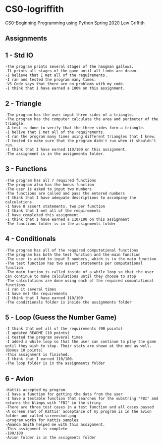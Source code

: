 # CS0-logriffith
CS0-Beginning Programming using Python
Spring 2020
Lew Griffith
## Assignments
## 1 - Std IO
    -The program prints several stages of the hangman gallows.
    -It prints all stages of the game until all limbs are drawn.
    -I believe that I met all of the requirements.
    -I ran and tested the program many times.
    -VS Code says that there are no problems with my code.
    -I think that I have earned a 100% on this assignment.

## 2 - Triangle
    -The program has the user input three sides of a triangle.
    -The program has the computer calculate the area and perimeter of the triangle.
    -A test is done to verify that the three sides form a triangle.
    -I belive that I met all of the requirements.
    -I ran the program many times using different triangles that I knew.
    -I tested to make sure that the program didn't run when it shouldn't run.
    -I think that I have earned 110/100 on this assignment.
    -The assignment is in the assignments folder.

## 3 - Functions
    -The program has all 7 required functions
    -The program also has the bonus function
    -The user is asked to input two numbers
    -The functions are called and pass the entered numbers
    -I think that I have adequate descriptions to accompany the calculations
    -I have 8 assert statements, two per function
    -I think that I met all of the requirements
    -I have completed this assignment
    -I think that I have earned a 110/100 on this assignment
    -The functions folder is in the assignments folder

## 4 - Conditionals
    -The program has all of the required computational functions
    -The program has both the test function and the main function
    -The user is asked to input 5 numbers, which is in the main function
    -The test function has two assert statements per computational function
    -The main fuction is called inside of a while loop so that the user can continue to make calculations until they choose to stop
    -The calculations are done using each of the required computational functions
    -I ran it several times
    -I have met the requirements
    -I think that I have earned 110/100
    -The conditionals folder is inside the assignments folder

## 5 - Loop (Guess the Number Game)
    -I think that met all of the requirements (90 points)
    -I updated README (10 points)
    -I tested the program several times
    -I added a while loop so that the user can continue to play the game until they wish to stop. Their stats are shown at the end as well. (Bonus 10 points)
    -This assignment is finished.
    -I think that I earned 110/100.
    -The loop folder is in the assignments folder

## 6 - Avion
    -Kattis accepted my program
    -I have a function for getting the data from the user
    -I have a testable function that searches for the substring "FBI" and returns the blimps with "FBI" in the string
    -There are three test cases in a test function and all cases passed
    -A screen shot of Kattis' acceptance of my program is in the avion folder and called screenshot.png
    -program works for Kattis samples
    -Amanda Smith helped me with this assignment. 
    -This assignment is complete
    -100/100
    -Avion folder is in the assigments folder



